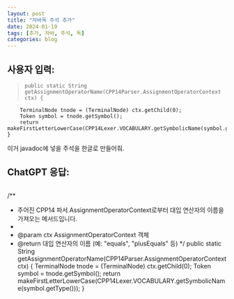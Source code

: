 ```yaml
---
layout: post
title: "자바독 주석 추가"
date: 2024-01-19
tags: [추가, 자바, 주석, 독]
categories: blog
---
```


## 사용자 입력:
>     public static String getAssignmentOperatorName(CPP14Parser.AssignmentOperatorContext ctx) {
        TerminalNode tnode = (TerminalNode) ctx.getChild(0);
        Token symbol = tnode.getSymbol();
        return makeFirstLetterLowerCase(CPP14Lexer.VOCABULARY.getSymbolicName(symbol.getType()));
    }
이거  javadoc에 넣을 주석을 한글로 만들어줘.

## ChatGPT 응답:
> ```java
/**
 * 주어진 CPP14 파서 AssignmentOperatorContext로부터 대입 연산자의 이름을 가져오는 메서드입니다.
 *
 * @param ctx AssignmentOperatorContext 객체
 * @return 대입 연산자의 이름 (예: "equals", "plusEquals" 등)
 */
public static String getAssignmentOperatorName(CPP14Parser.AssignmentOperatorContext ctx) {
    TerminalNode tnode = (TerminalNode) ctx.getChild(0);
    Token symbol = tnode.getSymbol();
    return makeFirstLetterLowerCase(CPP14Lexer.VOCABULARY.getSymbolicName(symbol.getType()));
}
```

